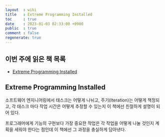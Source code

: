 ```yaml
---
layout  : wiki
title   : Extreme Programming Installed
toc     : true
date    : 2023-01-03 02:33:00 +0900
public  : true
comment : false
regenerate: true
---
```


## 이번 주에 읽은 책 목록

* [Extreme Programming Installed](https://www.aladin.co.kr/shop/wproduct.aspx?ItemId=366697)


## Extreme Programming Installed

소프트웨어 엔지니어링에서 태스크는 어떻게 나뉘고, 주기(Iteration)는 어떻게 책정되고, 각 태스크 마다 작업 시간은 어떻게 추정할 수 있는지 이 책에선 친절하게 설명이 되어 있다.   

프로그래머에게 기능의 구현보다 가장 중요한 작업은 각 작업을 어떻게 나눌 것인지 계획을 세워야 한다는 점인데 이 책에선 그 과정을 충실하게 담아낸다.  
